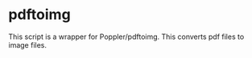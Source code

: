 # pdftoimg

This script is a wrapper for Poppler/pdftoimg. This converts pdf files to image files. 

